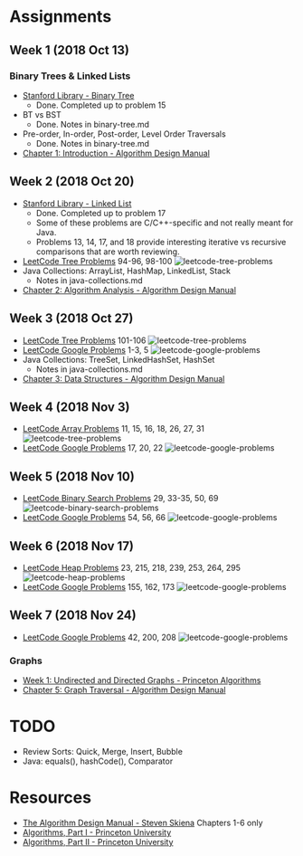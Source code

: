 # Assignments
## Week 1 (2018 Oct 13)
### Binary Trees & Linked Lists
* [Stanford Library - Binary Tree](http://cslibrary.stanford.edu/110/BinaryTrees.html)
	* Done. Completed up to problem 15
* BT vs BST
	* Done. Notes in binary-tree.md
* Pre-order, In-order, Post-order, Level Order Traversals
	* Done. Notes in binary-tree.md
* [Chapter 1: Introduction - Algorithm Design Manual](https://www.amazon.com/Algorithm-Design-Manual-Steven-Skiena/dp/1849967202/)
## Week 2 (2018 Oct 20)
* [Stanford Library - Linked List](http://cslibrary.stanford.edu/103/LinkedListBasics.pdf)
	* Done. Completed up to problem 17
	* Some of these problems are C/C++-specific and not really meant for Java.
	* Problems 13, 14, 17, and 18 provide interesting iterative vs recursive comparisons that are worth reviewing.
* [LeetCode Tree Problems](https://leetcode.com/tag/tree/) 94-96, 98-100
![leetcode-tree-problems](https://github.com/jguamie/practice-problems/blob/master/images/leetcode-tree.png)
* Java Collections: ArrayList, HashMap, LinkedList, Stack
	* Notes in java-collections.md
* [Chapter 2: Algorithm Analysis - Algorithm Design Manual](https://www.amazon.com/Algorithm-Design-Manual-Steven-Skiena/dp/1849967202/)
## Week 3 (2018 Oct 27)
* [LeetCode Tree Problems](https://leetcode.com/tag/tree/) 101-106
![leetcode-tree-problems](https://github.com/jguamie/practice-problems/blob/master/images/leetcode-tree-2.png)
* [LeetCode Google Problems](https://leetcode.com/company/google/) 1-3, 5
![leetcode-google-problems](https://github.com/jguamie/practice-problems/blob/master/images/leetcode-google.png)
* Java Collections: TreeSet, LinkedHashSet, HashSet
	* Notes in java-collections.md
* [Chapter 3: Data Structures - Algorithm Design Manual](https://www.amazon.com/Algorithm-Design-Manual-Steven-Skiena/dp/1849967202/)
## Week 4 (2018 Nov 3)
* [LeetCode Array Problems](https://leetcode.com/tag/array/) 11, 15, 16, 18, 26, 27, 31
![leetcode-tree-problems](https://github.com/jguamie/practice-problems/blob/master/images/leetcode-array.png)
* [LeetCode Google Problems](https://leetcode.com/problemset/top-google-questions/) 17, 20, 22
![leetcode-google-problems](https://github.com/jguamie/practice-problems/blob/master/images/leetcode-google-2.png)
## Week 5 (2018 Nov 10)
* [LeetCode Binary Search Problems](https://leetcode.com/tag/binary-search/) 29, 33-35, 50, 69
![leetcode-binary-search-problems](https://github.com/jguamie/practice-problems/blob/master/images/leetcode-binary-search.png)
* [LeetCode Google Problems](https://leetcode.com/problemset/top-google-questions/) 54, 56, 66
![leetcode-google-problems](https://github.com/jguamie/practice-problems/blob/master/images/leetcode-google-3.png)
## Week 6 (2018 Nov 17)
* [LeetCode Heap Problems](https://leetcode.com/tag/heap/) 23, 215, 218, 239, 253, 264, 295
![leetcode-heap-problems](https://github.com/jguamie/practice-problems/blob/master/images/leetcode-heap.png)
* [LeetCode Google Problems](https://leetcode.com/problemset/top-google-questions/) 155, 162, 173
![leetcode-google-problems](https://github.com/jguamie/practice-problems/blob/master/images/leetcode-google-4.png)
## Week 7 (2018 Nov 24)
* [LeetCode Google Problems](https://leetcode.com/problemset/top-google-questions/) 42, 200, 208
![leetcode-google-problems](https://github.com/jguamie/practice-problems/blob/master/images/leetcode-google-5.png)
### Graphs
* [Week 1: Undirected and Directed Graphs - Princeton Algorithms](https://www.coursera.org/learn/algorithms-part2)
* [Chapter 5: Graph Traversal - Algorithm Design Manual](https://www.amazon.com/Algorithm-Design-Manual-Steven-Skiena/dp/1849967202/)
# TODO
* Review Sorts: Quick, Merge, Insert, Bubble
* Java: equals(), hashCode(), Comparator
# Resources
* [The Algorithm Design Manual - Steven Skiena](https://www.amazon.com/Algorithm-Design-Manual-Steven-Skiena/dp/1849967202/) Chapters 1-6 only
* [Algorithms, Part I - Princeton University](https://www.coursera.org/learn/algorithms-part1)
* [Algorithms, Part II - Princeton University](https://www.coursera.org/learn/algorithms-part2)
